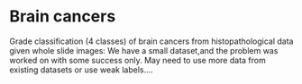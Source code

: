 # Brain cancers
Grade classification (4 classes) of brain cancers from histopathological data given whole slide images: We have a small dataset,and the problem was worked on with some success only. May need to use more data from existing datasets or use weak labels....
